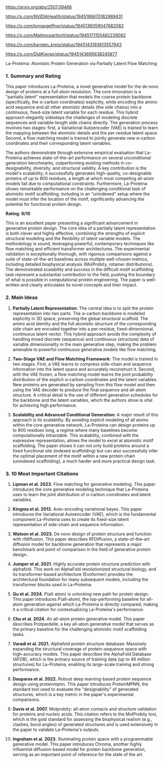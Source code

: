 https://arxiv.org/abs/2507.09466

https://x.com/NVIDIAHealth/status/1945196670162989431

https://x.com/tomasgeffner/status/1945136059047682082

https://x.com/Mattmcpartlon1/status/1945171155482239082

https://x.com/karsten_kreis/status/1945143193613557943

https://x.com/DidiKieran/status/1945143695638245877

La-Proteina: Atomistic Protein Generation via Partially Latent Flow Matching

### 1. Summary and Rating

This paper introduces La-Proteina, a novel generative model for the de novo design of proteins at a full-atom resolution. The core innovation is a "partially latent" representation that models the coarse protein backbone (specifically, the α-carbon coordinates) explicitly, while encoding the amino acid sequence and all other atomistic details (the side chains) into a continuous, fixed-size latent variable for each residue. This hybrid approach elegantly sidesteps the challenges of modeling discrete sequences and variable-length side chains directly. The generation process involves two stages: first, a Variational Autoencoder (VAE) is trained to learn the mapping between the atomistic details and the per-residue latent space. Second, a flow matching model is trained to jointly generate new α-carbon coordinates and their corresponding latent variables.

The authors demonstrate through extensive empirical evaluation that La-Proteina achieves state-of-the-art performance on several unconditional generation benchmarks, outperforming existing methods in co-designability, diversity, and structural validity. A key contribution is the model's scalability; it successfully generates high-quality, co-designable proteins of up to 800 residues, a length at which most competing all-atom models fail due to computational constraints. Furthermore, La-Proteina shows remarkable performance on the challenging conditional task of atomistic motif scaffolding, including in an "unindexed" setup where the model must infer the location of the motif, significantly advancing the potential for functional protein design.

**Rating: 9/10**

This is an excellent paper presenting a significant advancement in generative protein design. The core idea of a partially latent representation is both clever and highly effective, combining the strengths of explicit structural modeling and the flexibility of latent variable models. The methodology is sound, leveraging powerful, contemporary techniques like flow matching and efficient transformer architectures. The experimental validation is exceptionally thorough, with rigorous comparisons against a suite of state-of-the-art baselines across multiple well-chosen metrics, including detailed biophysical analysis (MolProbity, rotamer distributions). The demonstrated scalability and success in the difficult motif scaffolding task represent a substantial contribution to the field, pushing the boundary of what is possible in computational protein engineering. The paper is well-written and clearly articulates its novel concepts and their impact.

### 2. Main Ideas

1.  **Partially Latent Representation:** The central idea is to split the protein representation into two parts. The α-carbon backbone is modeled explicitly in 3D space, preserving the global structural scaffold. The amino acid identity and the full atomistic structure of the corresponding side chain are encoded together into a per-residue, fixed-dimensional, continuous latent vector. This hybrid approach avoids the complexity of handling mixed discrete (sequence) and continuous (structure) data of variable dimensionality in the main generative step, making the problem amenable to powerful continuous generative models like flow matching.

2.  **Two-Stage VAE and Flow Matching Framework:** The model is trained in two stages. First, a VAE learns to compress side-chain and sequence information into the latent space and accurately reconstruct it. Second, with the VAE frozen, a flow matching model learns the joint probability distribution of the explicit α-carbon coordinates and the latent variables. New proteins are generated by sampling from this flow model and then using the VAE decoder to produce the final sequence and all-atom structure. A critical detail is the use of different generation schedules for the backbone and the latent variables, which the authors show is vital for achieving high performance.

3.  **Scalability and Advanced Conditional Generation:** A major result of this approach is its scalability. By avoiding explicit modeling of all atoms within the core generative network, La-Proteina can design proteins up to 800 residues long, a regime where many baselines become computationally intractable. This scalability, combined with the expressive representation, allows the model to excel at atomistic motif scaffolding. The paper shows it can not only build proteins around a fixed functional site (indexed scaffolding) but can also successfully infer the optimal placement of the motif within a new protein chain (unindexed scaffolding), a much harder and more practical design task.

### 3. 10 Most Important Citations

1.  **Lipman et al. 2023.** Flow matching for generative modeling.
    This paper introduces the core generative modeling technique that La-Proteina uses to learn the joint distribution of α-carbon coordinates and latent variables.

2.  **Kingma et al. 2013.** Auto-encoding variational bayes.
    This paper introduces the Variational Autoencoder (VAE), which is the fundamental component La-Proteina uses to create its fixed-size latent representation of side-chain and sequence information.

3.  **Watson et al. 2023.** De novo design of protein structure and function with rfdiffusion.
    This paper describes RFDiffusion, a state-of-the-art diffusion model for backbone generation that represents a major benchmark and point of comparison in the field of generative protein design.

4.  **Jumper et al. 2021.** Highly accurate protein structure prediction with alphafold.
    This work on AlphaFold revolutionized structural biology, and its transformer-based architecture (Evoformer) provides the architectural foundation for many subsequent models, including the transformer blocks used in La-Proteina.

5.  **Qu et al. 2024.** P(all-atom) is unlocking new path for protein design.
    This paper introduces P(all-atom), the top-performing baseline for all-atom generation against which La-Proteina is directly compared, making it a critical citation for contextualizing La-Proteina's performance.

6.  **Chu et al. 2024.** An all-atom protein generative model.
    This paper describes Protpardelle, a key all-atom generative model that serves as the primary baseline for the challenging atomistic motif scaffolding tasks.

7.  **Varadi et al. 2021.** Alphafold protein structure database: Massively expanding the structural coverage of protein-sequence space with high-accuracy models.
    This paper describes the AlphaFold Database (AFDB), which is the primary source of training data (up to 46 million structures) for La-Proteina, enabling its large-scale training and strong performance.

8.  **Dauparas et al. 2022.** Robust deep learning-based protein sequence design using proteinmpnn.
    This paper introduces ProteinMPNN, the standard tool used to evaluate the "designability" of generated structures, which is a key metric in the paper's experimental comparisons.

9.  **Davis et al. 2007.** Molprobity: all-atom contacts and structure validation for proteins and nucleic acids.
    This citation refers to the MolProbity tool, which is the gold standard for assessing the biophysical realism (e.g., clashes, bond angles) of generated structures and is used extensively in the paper to validate La-Proteina's outputs.

10. **Ingraham et al. 2023.** Illuminating protein space with a programmable generative model.
    This paper introduces Chroma, another highly influential diffusion-based model for protein backbone generation, serving as an important point of reference for the state of the art.
